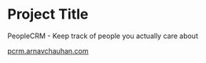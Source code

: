 # Project Title

PeopleCRM - Keep track of people you actually care about

[pcrm.arnavchauhan.com](pcrm.arnavchauhan.com)
